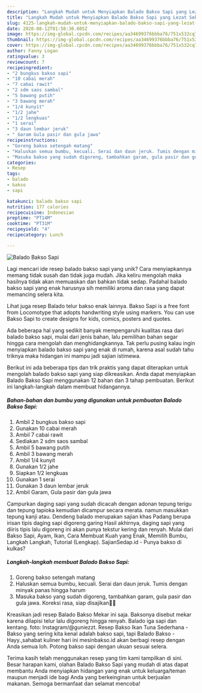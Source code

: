 ```yaml
---
description: "Langkah Mudah untuk Menyiapkan Balado Bakso Sapi yang Lezat Sekali"
title: "Langkah Mudah untuk Menyiapkan Balado Bakso Sapi yang Lezat Sekali"
slug: 4125-langkah-mudah-untuk-menyiapkan-balado-bakso-sapi-yang-lezat-sekali
date: 2020-08-12T01:58:30.605Z
image: https://img-global.cpcdn.com/recipes/aa34699376bbba76/751x532cq70/balado-bakso-sapi-foto-resep-utama.jpg
thumbnail: https://img-global.cpcdn.com/recipes/aa34699376bbba76/751x532cq70/balado-bakso-sapi-foto-resep-utama.jpg
cover: https://img-global.cpcdn.com/recipes/aa34699376bbba76/751x532cq70/balado-bakso-sapi-foto-resep-utama.jpg
author: Fanny Logan
ratingvalue: 3
reviewcount: 7
recipeingredient:
- "2 bungkus bakso sapi"
- "10 cabai merah"
- "7 cabai rawit"
- "2 sdm saos sambal"
- "5 bawang putih"
- "3 bawang merah"
- "1/4 kunyit"
- "1/2 jahe"
- "1/2 lengkuas"
- "1 serai"
- "3 daun lembar jeruk"
- " Garam Gula pasir dan gula jawa"
recipeinstructions:
- "Goreng bakso setengah matang"
- "Haluskan semua bumbu, kecuali. Serai dan daun jeruk. Tumis dengan minyak panas hingga harum"
- "Masuka bakso yang sudah digoreng, tambahkan garam, gula pasir dan gula jawa. Koreksi rasa, siap disajikan🤗🥰"
categories:
- Resep
tags:
- balado
- bakso
- sapi

katakunci: balado bakso sapi 
nutrition: 177 calories
recipecuisine: Indonesian
preptime: "PT14M"
cooktime: "PT31M"
recipeyield: "4"
recipecategory: Lunch

---
```



![Balado Bakso Sapi](https://img-global.cpcdn.com/recipes/aa34699376bbba76/751x532cq70/balado-bakso-sapi-foto-resep-utama.jpg)

Lagi mencari ide resep balado bakso sapi yang unik? Cara menyiapkannya memang tidak susah dan tidak juga mudah. Jika keliru mengolah maka hasilnya tidak akan memuaskan dan bahkan tidak sedap. Padahal balado bakso sapi yang enak harusnya sih memiliki aroma dan rasa yang dapat memancing selera kita.

Lihat juga resep Balado telur bakso enak lainnya. Bakso Sapi is a free font from Locomotype that adopts handwriting style using markers. You can use Bakso Sapi to create designs for kids, comics, posters and quotes.

Ada beberapa hal yang sedikit banyak mempengaruhi kualitas rasa dari balado bakso sapi, mulai dari jenis bahan, lalu pemilihan bahan segar hingga cara mengolah dan menghidangkannya. Tak perlu pusing kalau ingin menyiapkan balado bakso sapi yang enak di rumah, karena asal sudah tahu triknya maka hidangan ini mampu jadi sajian istimewa.


Berikut ini ada beberapa tips dan trik praktis yang dapat diterapkan untuk mengolah balado bakso sapi yang siap dikreasikan. Anda dapat menyiapkan Balado Bakso Sapi menggunakan 12 bahan dan 3 tahap pembuatan. Berikut ini langkah-langkah dalam membuat hidangannya.

<!--inarticleads1-->

##### Bahan-bahan dan bumbu yang digunakan untuk pembuatan Balado Bakso Sapi:

1. Ambil 2 bungkus bakso sapi
1. Gunakan 10 cabai merah
1. Ambil 7 cabai rawit
1. Sediakan 2 sdm saos sambal
1. Ambil 5 bawang putih
1. Ambil 3 bawang merah
1. Ambil 1/4 kunyit
1. Gunakan 1/2 jahe
1. Siapkan 1/2 lengkuas
1. Gunakan 1 serai
1. Gunakan 3 daun lembar jeruk
1. Ambil  Garam, Gula pasir dan gula jawa


Campurkan daging sapi yang sudah dicacah dengan adonan tepung terigu dan tepung tapioka kemudian dicampur secara merata. namun masukkan tepung kanji atau. Dendeng balado merupakan sajian khas Padang berupa irisan tipis daging sapi digoreng garing Hasil akhirnya, daging sapi yang diiris tipis lalu digoreng ini akan punya tekstur kering dan renyah. Mulai dari Bakso Sapi, Ayam, Ikan, Cara Membuat Kuah yang Enak, Memilih Bumbu, Langkah Langkah, Tutorial (Lengkap). SajianSedap.id - Punya bakso di kulkas? 

<!--inarticleads2-->

##### Langkah-langkah membuat Balado Bakso Sapi:

1. Goreng bakso setengah matang
1. Haluskan semua bumbu, kecuali. Serai dan daun jeruk. Tumis dengan minyak panas hingga harum
1. Masuka bakso yang sudah digoreng, tambahkan garam, gula pasir dan gula jawa. Koreksi rasa, siap disajikan🤗🥰


Kreasikan jadi resep Balado Bakso Mekar ini saja. Baksonya disebut mekar karena dilapisi telur lalu digoreng hingga renyah. Balado iga sapi dan kentang. foto: Instagram/@guniezzt. Resep Bakso Ikan Tuna Sederhana - Bakso yang sering kita kenal adalah bakso sapi, tapi Balado Bakso - Hayy.,sahabat kuliner hari ini mesinbakso.id akan berbagi resep dengan Anda semua loh. Potong bakso sapi dengan ukuan sesuai selera. 

Terima kasih telah menggunakan resep yang tim kami tampilkan di sini. Besar harapan kami, olahan Balado Bakso Sapi yang mudah di atas dapat membantu Anda menyiapkan hidangan yang enak untuk keluarga/teman maupun menjadi ide bagi Anda yang berkeinginan untuk berjualan makanan. Semoga bermanfaat dan selamat mencoba!
